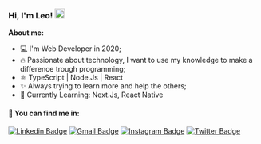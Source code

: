 ### Hi, I'm Leo!  <img src="https://media.giphy.com/media/hvRJCLFzcasrR4ia7z/giphy.gif" width="20" >

 **About me:**
 
 - 💻 I'm Web Developer in 2020;
 - 🔥 Passionate about technology, I want to use my knowledge to make a difference trough programming;
 - ⚛️ TypeScript | Node.Js | React
 - ✨ Always trying to learn more and help the others;
 - 🚀 Currently Learning: Next.Js, React Native
 
#### 💬 You can find me in: 

[![Linkedin Badge](https://img.shields.io/badge/-Linkedin-blue?style=flat-square&logo=Linkedin&logoColor=white&link=https://www.linkedin.com/in/leonardo-leal-antao/)](https://www.linkedin.com/in/leonardo-leal-antao/) 
[![Gmail Badge](https://img.shields.io/badge/-leolealantao@gmail.com-c14438?style=flat-square&logo=Gmail&logoColor=white&link=mailto:leolealantao@gmail.com)](mailto:leolealantao@gmail.com)
[![Instagram Badge](https://img.shields.io/badge/-Instagram-purple?style=flat-square&logo=Instagram&logoColor=white&link=https://www.instagram.com/la_leonardoo/)](https://www.instagram.com/la_leonardoo/)
[![Twitter Badge](https://img.shields.io/badge/Twitter-1DA1F2?style=flat-square&logo=Twitter&logoColor=white&link=https://www.twitter.com/odranoel_la/)](https://www.twitter.com/odranoel_la/)
